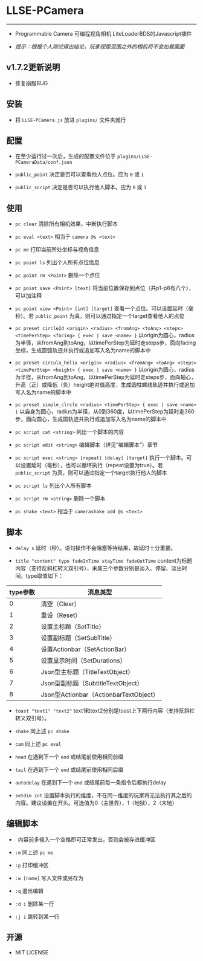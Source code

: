 # LLSE-PCamera

---

+ Programmable Camera 可编程视角相机 LiteLoaderBDS的Javascript插件

+ *提示：根据个人测试得出结论，玩家视距范围之外的相机将不会加载画面*

## v1.7.2更新说明

+ 修复崩服BUG

## 安装

+ 将 `LLSE-PCamera.js` 放进 `plugins/` 文件夹就行

## 配置

+ 在至少运行过一次后，生成的配置文件位于 `plugins/LLSE-PCameraData/conf.json`

+ `public_point` 决定是否可以查看他人点位。应为 `0` 或 `1`

+ `public_script` 决定是否可以执行他人脚本。应为 `0` 或 `1`

## 使用

+ `pc clear` 清除所有相机效果，中断执行脚本

+ `pc eval <text>` 相当于 `camera @s <text>`

+ `pc me` 打印当前所处坐标与视角信息

+ `pc point ls` 列出个人所有点位信息

+ `pc point rm <Point>` 删除一个点位

+ `pc point save <Point> [text]` 将当前位置保存到点位（共p1-p8有八个），可以加注释

+ `pc point view <Point> [int] [target]` 查看一个点位。可以设置延时（毫秒）。若 `public_point` 为真，则可以通过指定一个target查看他人的点位

+ `pc preset circle2d <origin> <radius> <fromAng> <toAng> <steps> <timePerStep> <facing> { exec | save <name> }` 以origin为圆心，radius为半径，从fromAng到toAng，以timePerStep为延时走steps步，面向facing坐标，生成圆弧轨迹并执行或追加写入名为name的脚本中

+ `pc preset circula_helix <origin> <radius> <fromAng> <toAng> <steps> <timePerStep> <height> { exec | save <name> }` 以origin为圆心，radius为半径，从fromAng到toAng，以timePerStep为延时走steps步，面向轴心，升高（正）或降低（负）height绝对值高度，生成圆柱螺线轨迹并执行或追加写入名为name的脚本中

+ `pc preset simple_clrcle <radius> <timePerStep> { exec | save <name> }` 以自身为圆心，radius为半径，从0到360度，以timePerStep为延时走360步，面向圆心，生成圆轨迹并执行或追加写入名为name的脚本中

+ `pc script cat <string>` 列出一个脚本的内容

+ `pc script edit <string>` 编辑脚本（详见“编辑脚本”）章节

+ `pc script exec <string> [repeat] [delay] [target]` 执行一个脚本。可以设置延时（毫秒），也可以循环执行（repeat设置为true）。若 `public_script` 为真，则可以通过指定一个target执行他人的脚本

+ `pc script ls` 列出个人所有脚本

+ `pc script rm <string>` 删除一个脚本

+ `pc shake <text>` 相当于 `camerashake add @s <text>`

## 脚本

+ `delay s` 延时（秒）。语句操作不会阻塞等待结果，故延时十分重要。

+ `title "content" type fadeInTime stayTime fadeOutTime` content为标题内容（支持反斜杠转义双引号），末尾三个参数分别是淡入、停留、淡出时间。type取值如下：

| type参数 | 消息类型 |
|---|---|
| 0 | 清空（Clear）
| 1 | 重设（Reset）
| 2 | 设置主标题（SetTitle）
| 3 | 设置副标题（SetSubTitle）
| 4 | 设置Actionbar（SetActionBar）
| 5 | 设置显示时间（SetDurations）
| 6 | Json型主标题（TitleTextObject）
| 7 | Json型副标题（SubtitleTextObject）
| 8 | Json型Actionbar（ActionbarTextObject）

+ `toast "text1" "text2"` text1和text2分别是toast上下两行内容（支持反斜杠转义双引号）。

+ `shake` 同上述 `pc shake`

+ `cam` 同上述 `pc eval`

+ `head` 在遇到下一个 `end` 或结尾前使用相同前缀

+ `tail` 在遇到下一个 `end` 或结尾前使用相同后缀

+ `autodelay` 在遇到下一个 `end` 或结尾前每一条指令后都执行delay

+ `setdim int` 设置脚本执行的维度，不在同一维度的玩家将无法执行其之后的内容。建议设置在开头。可选值为0（主世界），1（地狱），2（末地）

## 编辑脚本

+ ` ` 内容前多输入一个空格即可正常发出，否则会被存进缓冲区

+ `:m` 同上述 `pc me`

+ `:p` 打印缓冲区

+ `:w [name]` 写入文件或另存为

+ `:q` 退出编辑

+ `:d i` 删除某一行

+ `:j i` 跳转到某一行

## 开源

+ MIT LICENSE
